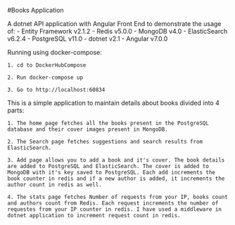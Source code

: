 #Books Application

A dotnet API application with Angular Front End to demonstrate the usage of:
    - Entity Framework v2.1.2
    - Redis v5.0.0
    - MongoDB v4.0
    - ElasticSearch v6.2.4
    - PostgreSQL v11.0
    - dotnet v2.1
    - Angular v7.0.0

Running using docker-compose:

    1. cd to DockerHubCompose

    2. Run docker-compose up

    3. Go to http://localhost:60834

This is a simple application to maintain details about books divided into 4 parts:

    1. The home page fetches all the books present in the PostgreSQL database and their cover images present in MongoDB.

    2. The Search page fetches suggestions and search results from ElasticSearch.

    3. Add page allows you to add a book and it's cover. The book details are added to PostgreSQL and ElasticSearch. The cover is added to MongoDB with it's key saved to PostgreSQL. Each add increments the book counter in redis and if a new author is added, it increments the author count in redis as well.

    4. The stats page fetches Number of requests from your IP, books count and authors count from Redis. Each request increments the number of requestes from your IP counter in redis. I have used a middleware in dotnet application to increment request count in redis.

